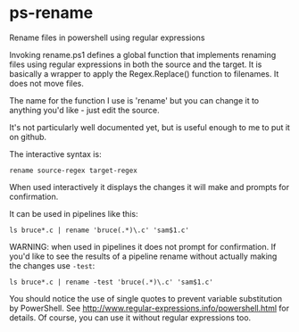 # ps-rename

Rename files in powershell using regular expressions

Invoking rename.ps1 defines a global function that implements renaming files using regular expressions in both the source and the target. It is basically a wrapper to apply the Regex.Replace() function to filenames. It does not move files.

The name for the function I use is 'rename' but you can change it to anything you'd like - just edit the source.

It's not particularly well documented yet, but is useful enough to me to put it on github.

The interactive syntax is:

`rename source-regex target-regex`

When used interactively it displays the changes it will make and prompts for confirmation.

It can be used in pipelines like this:

`ls bruce*.c | rename 'bruce(.*)\.c' 'sam$1.c'`

WARNING: when used in pipelines it does not prompt for confirmation. If you'd like to see the results of a pipeline rename without actually making the changes use `-test`:

`ls bruce*.c | rename -test 'bruce(.*)\.c' 'sam$1.c'`

You should notice the use of single quotes to prevent variable substitution by PowerShell. See http://www.regular-expressions.info/powershell.html for details. Of course, you can use it without regular expressions too.

